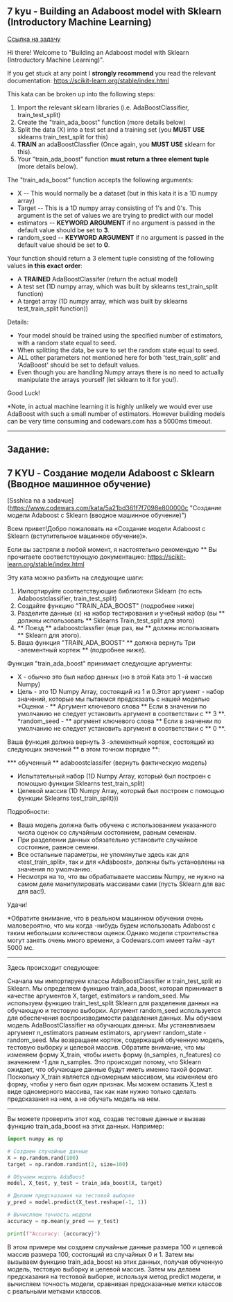 ## 7 kyu - Building  an Adaboost model with Sklearn (Introductory Machine Learning)
[Ссылка на задачу](https://www.codewars.com/kata/5a21bd361f7f7098e800000c "Building  an Adaboost model with Sklearn (Introductory Machine Learning)")

Hi there! Welcome to "Building  an Adaboost model with Sklearn (Introductory Machine Learning)". 

If you get stuck at any point I **strongly recommend** you read the relevant documentation: 
https://scikit-learn.org/stable/index.html

This kata can be broken up into the following steps:

1. Import the relevant sklearn libraries (i.e. AdaBoostClassifier, train_test_split)
2. Create the "train_ada_boost" function (more details below)
3. Split the data (X) into a test set and a training set (you **MUST USE** sklearns train_test_split for this)
4. **TRAIN** an adaBoostClassfier (Once again, you **MUST USE** sklearn for this).
5. Your "train_ada_boost" function **must return a three element tuple** (more details below).


The "train_ada_boost" function accepts the following arguments:

* X -- This would normally be a dataset (but in this kata it is a 1D numpy array)
* Target -- This is a 1D numpy array consisting of 1's and 0's. This argument is the set of values we are trying to predict with our model 
* estimators -- **KEYWORD ARGUMENT** if no argument is passed in the default value should be set to **3**.
* random_seed -- **KEYWORD ARGUMENT** if no argument is passed in the default value should be set to **0**.

Your function should return a 3 element tuple consisting of the following values **in this exact order**:

* A **TRAINED** AdaBoostClassifer (return the actual model)
* A test set (1D numpy array, which was built by sklearns test_train_split function)
* A target array (1D numpy array, which was built by sklearns test_train_split function))

Details:

* Your model should be trained using the specified number of estimators, with a random state equal to seed.
* When splitting the data, be sure to set the random state equal to seed.
* ALL other parameters not mentioned here for both 'test_train_split' and 'AdaBoost' should be set to default values. 
* Even though you are handling Numpy arrays there is no need to actually manipulate the arrays yourself (let sklearn to it for you!).

Good Luck!


*Note, in actual machine learning it is highly unlikely we would ever use AdaBoost with such a small number of estimators. However building models can be very time consuming and codewars.com has a 5000ms timeout.  


---
## Задание:

## 7 KYU - Создание модели Adaboost с Sklearn (Вводное машинное обучение)
[Ssshlca na a зadaчue] (https://www.codewars.com/kata/5a21bd361f7f7098e800000c "Создание модели Adaboost с Sklearn (вводное машинное обучение)")

Всем привет!Добро пожаловать на «Создание модели Adaboost с Sklearn (вступительное машинное обучение)».

Если вы застряли в любой момент, я настоятельно рекомендую ** Вы прочитаете соответствующую документацию:
https://scikit-learn.org/stable/index.html

Эту ката можно разбить на следующие шаги:

1. Импортируйте соответствующие библиотеки Sklearn (то есть Adaboostclassifier, train_test_split)
2. Создайте функцию "TRAIN_ADA_BOOST" (подробнее ниже)
3. Разделите данные (x) на набор тестирования и учебный набор (вы ** должны использовать ** Sklearns Train_test_split для этого)
4. ** Поезд ** adaboostclassfier (еще раз, вы ** должны использовать ** Sklearn для этого).
5. Ваша функция "TRAIN_ADA_BOOST" ** должна вернуть Три -элементный кортеж ** (подробнее ниже).


Функция "train_ada_boost" принимает следующие аргументы:

* X - обычно это был набор данных (но в этой Kata это 1 -й массив Numpy)
* Цель - это 1D Numpy Array, состоящий из 1 и 0.Этот аргумент - набор значений, которые мы пытаемся предсказать с нашей моделью
*Оценки - ** Аргумент ключевого слова ** Если в значении по умолчанию не следует установить аргумент в соответствии с ** 3 **.
*random_seed - ** аргумент ключевого слова ** Если в значении по умолчанию не следует установить аргумент в соответствии с ** 0 **.

Ваша функция должна вернуть 3 -элементный кортеж, состоящий из следующих значений ** в этом точном порядке **:

*** обученный ** adaboostclassifer (вернуть фактическую модель)
* Испытательный набор (1D Numpy Array, который был построен с помощью функции Sklearns test_train_split)
* Целевой массив (1D Numpy Array, который был построен с помощью функции Sklearns test_train_split)))

Подробности:

* Ваша модель должна быть обучена с использованием указанного числа оценок со случайным состоянием, равным семенам.
* При разделении данных обязательно установите случайное состояние, равное семени.
* Все остальные параметры, не упомянутые здесь как для «test_train_split», так и для «Adaboost», должны быть установлены на значения по умолчанию.
* Несмотря на то, что вы обрабатываете массивы Numpy, не нужно на самом деле манипулировать массивами сами (пусть Sklearn для вас для вас!).

Удачи!


*Обратите внимание, что в реальном машинном обучении очень маловероятно, что мы когда -нибудь будем использовать Adaboost с таким небольшим количеством оценок.Однако модели строительства могут занять очень много времени, а Codewars.com имеет тайм -аут 5000 мс.

---

Здесь происходит следующее:

Сначала мы импортируем классы AdaBoostClassifier и train_test_split из Sklearn.
Мы определяем функцию train_ada_boost, которая принимает в качестве аргументов X, target, estimators и random_seed.
Мы используем функцию train_test_split Sklearn для разделения данных на обучающую и тестовую выборки. Аргумент random_seed используется для обеспечения воспроизводимости разделения данных.
Мы обучаем модель AdaBoostClassifier на обучающих данных. Мы устанавливаем аргумент n_estimators равным estimators, аргумент random_state - random_seed.
Мы возвращаем кортеж, содержащий обученную модель, тестовую выборку и целевой массив.
Обратите внимание, что мы изменяем форму X_train, чтобы иметь форму (n_samples, n_features) со значением -1 для n_samples. Это происходит потому, что Sklearn ожидает, что обучающие данные будут иметь именно такой формат. Поскольку X_train является одномерным массивом, мы изменяем его форму, чтобы у него был один признак. Мы можем оставить X_test в виде одномерного массива, так как нам нужно только сделать предсказания на нем, а не обучать модель на нем.

---
Вы можете проверить этот код, создав тестовые данные и вызвав функцию train_ada_boost на этих данных. Например:

```python
import numpy as np

# Создаем случайные данные
X = np.random.rand(100)
target = np.random.randint(2, size=100)

# Обучаем модель AdaBoost
model, X_test, y_test = train_ada_boost(X, target)

# Делаем предсказания на тестовой выборке
y_pred = model.predict(X_test.reshape(-1, 1))

# Вычисляем точность модели
accuracy = np.mean(y_pred == y_test)

print(f"Accuracy: {accuracy}")
```
В этом примере мы создаем случайные данные размера 100 и целевой массив размера 100, состоящий из случайных 0 и 1. Затем мы вызываем функцию train_ada_boost на этих данных, получая обученную модель, тестовую выборку и целевой массив. Затем мы делаем предсказания на тестовой выборке, используя метод predict модели, и вычисляем точность модели, сравнивая предсказанные метки классов с реальными метками классов.